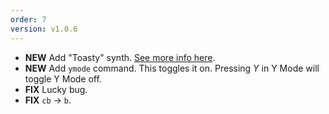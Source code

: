```yaml
---
order: 7
version: v1.0.6
---
```

- **NEW** Add "Toasty" synth. [See more info here](https://northern-information.github.io/yggdrasil-docs/#mixer-command-synth).
- **NEW** Add `ymode` command. This toggles it on. Pressing _Y_ in Y Mode will toggle Y Mode off.
- **FIX** Lucky bug.
- **FIX** `cb` -> `b`.